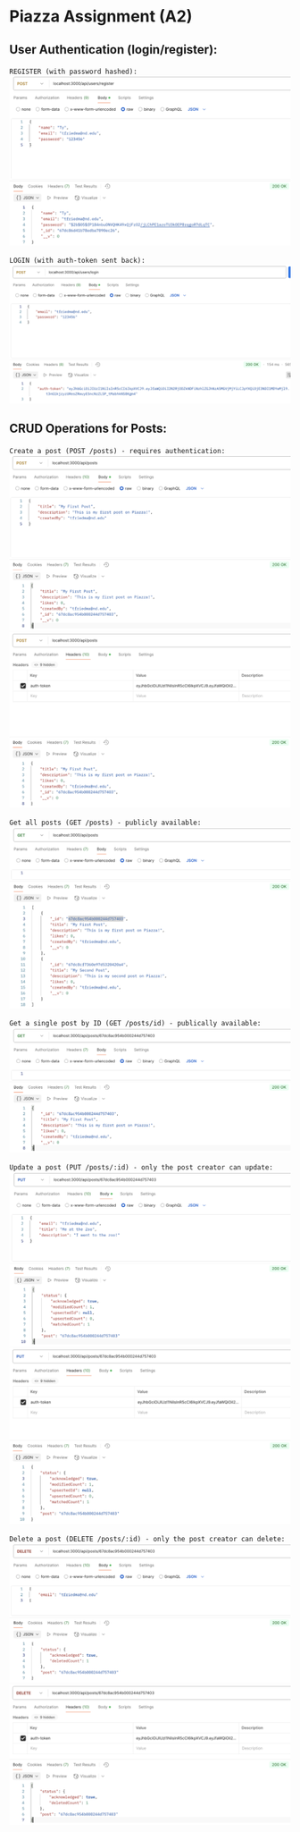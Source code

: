 # Piazza Assignment (A2)

## User Authentication (login/register):
`REGISTER (with password hashed):`
![register success](register.png)


`LOGIN (with auth-token sent back):`
![login success](login.png)


## CRUD Operations for Posts:


`Create a post (POST /posts) - requires authentication:`
![create a post success - shows body](create_post1.png)
![create a post success - shows headers](create_post2.png)


`Get all posts (GET /posts) - publicly available:`
![get all posts success- public](get_posts.png)


`Get a single post by ID (GET /posts/id) - publically available:`
![get single post success- public](get_post_id.png)


`Update a post (PUT /posts/:id) - only the post creator can update:`
![update post success - shows body](update_post1.png)
![update post success - shows headers](update_post2.png)


`Delete a post (DELETE /posts/:id) - only the post creator can delete:`
![delete post success - shows body](delete_post1.png)
![delete post success - shows headers](delete_post2.png)